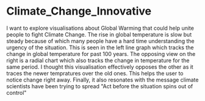 # Climate_Change_Innovative
I want to explore visualisations about Global Warming that could  help unite people to fight Climate Change.
        The rise in global temperature is slow but steady because of which many people have a hard time understanding the urgency of the situation.
        This is seen in the left line graph which tracks the change in global temperature for past 100 years. The opposing view on the right is a
        radial chart which also tracks the change in temperature for the same period. I thought this visualisation effectively opposes the other as it traces the
        newer tempratures over the old ones. This helps the user to notice change right away. Finally, it also resonates with the message climate
        scientists have been trying to spread "Act before the situation spins out of control"
